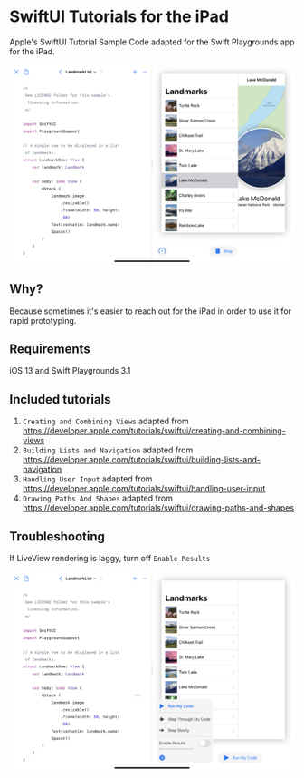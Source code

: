 # SwiftUI Tutorials for the iPad
Apple's  SwiftUI Tutorial Sample Code adapted for the Swift Playgrounds app for the iPad.

![Preview](IMAGES/Preview.jpeg "Playground running on the iPad")

## Why?
Because sometimes it's easier to reach out for the iPad in order to use it for rapid prototyping.

## Requirements
iOS 13 and Swift Playgrounds 3.1

## Included tutorials

1. `Creating and Combining Views` adapted from https://developer.apple.com/tutorials/swiftui/creating-and-combining-views
2. `Building Lists and Navigation` adapted from https://developer.apple.com/tutorials/swiftui/building-lists-and-navigation
3. `Handling User Input` adapted from https://developer.apple.com/tutorials/swiftui/handling-user-input
4. `Drawing Paths And Shapes` adapted from https://developer.apple.com/tutorials/swiftui/drawing-paths-and-shapes

## Troubleshooting
If LiveView rendering is laggy, turn off `Enable Results` 

![Troubleshooting](IMAGES/Troubleshooting.jpeg "Turn off Enable Results")
